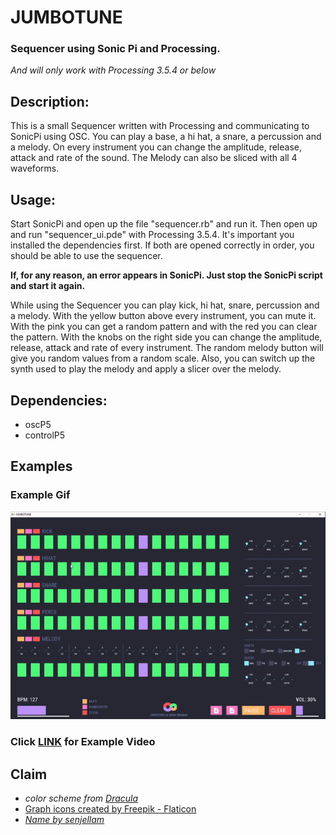 
# JUMBOTUNE
### Sequencer using Sonic Pi and Processing.

_And will only work with Processing 3.5.4 or below_

## Description:
This is a small Sequencer written with Processing and communicating to SonicPi using OSC.
You can play a base, a hi hat, a snare,  a percussion and a melody. On every instrument you can change the amplitude, release, attack and rate of the sound. The Melody can also be sliced with all 4 waveforms.

## Usage:
Start SonicPi and open up the file "sequencer.rb" and run it. Then open up and run "sequencer_ui.pde" with Processing 3.5.4. It's important you installed the dependencies first. If both are opened correctly in order, you should be able to use the sequencer.

__If, for any reason, an error appears in SonicPi. Just stop the SonicPi script and start it again.__

While using the Sequencer you can play kick, hi hat, snare, percussion and a melody. With the yellow button above every instrument, you can mute it. With the pink you can get a random pattern and with the red you can clear the pattern. With the knobs on the right side you can change the amplitude, release, attack and rate of every instrument. The random melody button will give you random values from a random scale. Also, you can switch up the synth used to play the melody and apply a slicer over the melody.



## Dependencies:
- oscP5
- controlP5








## Examples

### Example Gif
![screenshot from the Programm](https://github.com/Brian-Farmer/sequencer/blob/master/media/jumbotune.gif?raw=true)
### Click <a href="https://youtu.be/ebVOfXQx9Z0"><b>LINK</b></a> for Example Video 





## Claim
- *color scheme from* <a href="https://draculatheme.com/contribute">*Dracula*</a> 
- <a href="https://www.flaticon.com/free-icons/graph" title="graph icons">Graph icons created by Freepik - Flaticon</a>
- <a href="https://github.com/senjellam">*Name by senjellam*</a>
